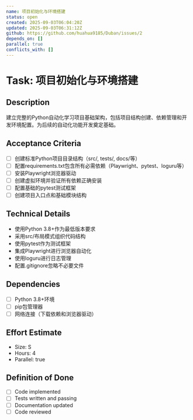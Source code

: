 ```yaml
---
name: 项目初始化与环境搭建
status: open
created: 2025-09-03T06:04:20Z
updated: 2025-09-03T06:31:12Z
github: https://github.com/huahua9185/Duban/issues/2
depends_on: []
parallel: true
conflicts_with: []
---
```


# Task: 项目初始化与环境搭建

## Description
建立完整的Python自动化学习项目基础架构，包括项目结构创建、依赖管理和开发环境配置。为后续的自动化功能开发奠定基础。

## Acceptance Criteria
- [ ] 创建标准Python项目目录结构（src/, tests/, docs/等）
- [ ] 配置requirements.txt包含所有必需依赖（Playwright、pytest、loguru等）
- [ ] 安装Playwright浏览器驱动
- [ ] 创建虚拟环境并验证所有依赖正确安装
- [ ] 配置基础的pytest测试框架
- [ ] 创建项目入口点和基础模块结构

## Technical Details
- 使用Python 3.8+作为最低版本要求
- 采用src/布局模式组织代码结构
- 使用pytest作为测试框架
- 集成Playwright进行浏览器自动化
- 使用loguru进行日志管理
- 配置.gitignore忽略不必要文件

## Dependencies
- [ ] Python 3.8+环境
- [ ] pip包管理器
- [ ] 网络连接（下载依赖和浏览器驱动）

## Effort Estimate
- Size: S
- Hours: 4
- Parallel: true

## Definition of Done
- [ ] Code implemented
- [ ] Tests written and passing
- [ ] Documentation updated
- [ ] Code reviewed